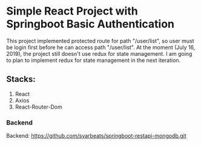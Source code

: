 # Simple React Project with Springboot Basic Authentication

This project implemented protected route for path "/user/list", so user must be login first before he can access path "/user/list".
At the moment (July 16, 2019), the project still doesn't use redux for state management. I am going to plan to implement redux for state management in the next iteration.

## Stacks:
1. React
2. Axios
3. React-Router-Dom

### Backend

Backend: https://github.com/syarbeats/springboot-restapi-mongodb.git
